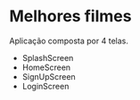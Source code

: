 # Melhores filmes

Aplicação composta por 4 telas.

- SplashScreen
- HomeScreen
- SignUpScreen
- LoginScreen

